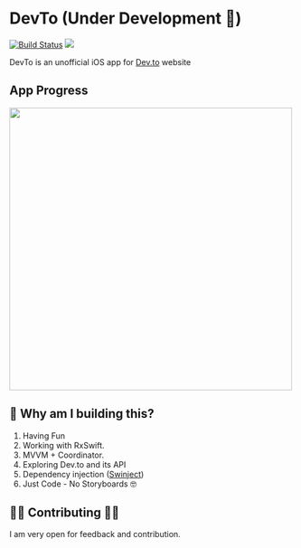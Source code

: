 # DevTo (Under Development 🔧)

[![Build Status](https://travis-ci.com/hadiidbouk/DevTo.iOS.svg?branch=dev)](https://travis-ci.com/hadiidbouk/DevTo.iOS)
<img src="https://img.shields.io/badge/Swift-5.0-orange.svg" />

DevTo is an unofficial iOS app for [Dev.to](https://dev.to) website

## App Progress
<img src="https://github.com/hadiidbouk/DevTo.iOS/blob/dev/App%20Progress/2019-05-15.png?raw=true" height="500px"/>

## 🧐 Why am I building this?

1. Having Fun
1. Working with RxSwift.
1. MVVM + Coordinator.
1. Exploring Dev.to and its API
1. Dependency injection ([Swinject](https://github.com/Swinject/Swinject))
1. Just Code - No Storyboards 🤓

## 👏🏻 Contributing 👏🏻

I am very open for feedback and contribution.
